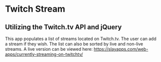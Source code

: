 # Twitch Stream

## Utilizing the Twitch.tv API and jQuery

This app populates a list of streams located on Twitch.tv. The user can add a stream if they wish. The list can also be sorted by live and non-live streams. A live version can be viewed here: https://slayapps.com/web-apps/currently-streaming-on-twitchtv/

 
